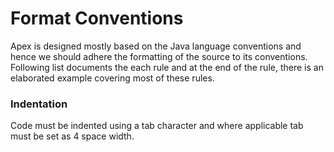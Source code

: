 # Format Conventions

Apex is designed mostly based on the Java language conventions and hence we should adhere the formatting of the source to its conventions. Following list documents the each rule and at the end of the rule, there is an elaborated example covering most of these rules.

### Indentation
Code must be indented using a tab character and where applicable tab must be set as 4 space width.